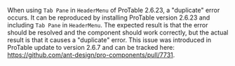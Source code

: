When using `Tab Pane` in `HeaderMenu` of ProTable 2.6.23, a "duplicate" error occurs. It can be reproduced by installing ProTable version 2.6.23 and including `Tab Pane` in `HeaderMenu`. The expected result is that the error should be resolved and the component should work correctly, but the actual result is that it causes a "duplicate" error. This issue was introduced in ProTable update to version 2.6.7 and can be tracked here: <https://github.com/ant-design/pro-components/pull/7731>.
